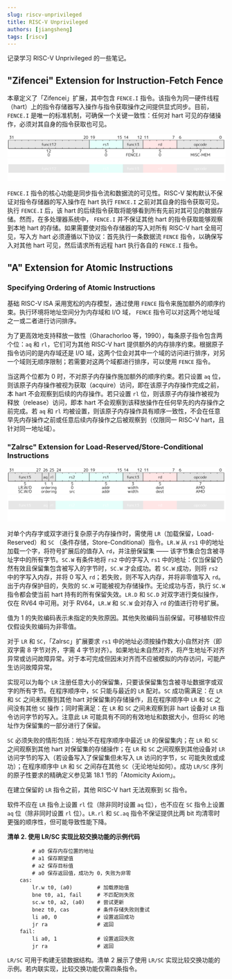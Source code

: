 ```yaml
---
slug: riscv-unprivileged
title: RISC-V Unprivileged
authors: [jiangsheng]
tags: [riscv]
---
```


记录学习 RISC-V Unprivileged 的一些笔记。

<!-- truncate -->

## "Zifencei" Extension for Instruction-Fetch Fence

本章定义了「Zifencei」扩展，其中包含 `FENCE.I`
指令。该指令为同一硬件线程（hart）上的指令存储器写入操作与指令获取操作之间提供显式同步。目前，
`FENCE.I` 是唯一的标准机制，可确保一个关键一致性：任何对 hart 可见的存储操作，必须对其自身的指令获取也可见。

![FENCE.I.svg](image/light/FENCE.I.svg#gh-light-mode-only)
![FENCE.I.svg](image/dark/FENCE.I.svg#gh-dark-mode-only)

`FENCE.I` 指令的核心功能是同步指令流和数据流的可见性。RISC-V 架构默认不保证对指令存储器的写入操作在 hart 执行 `FENCE.I`
之前对其自身的指令获取可见。执行 `FENCE.I` 后，该 hart 的后续指令获取将能够看到所有先前对其可见的数据存储。然而，在多处理器系统中，
`FENCE.I` 并不保证其他 hart 的指令获取能够观察到本地 hart 的存储。如果需要使对指令存储器的写入对所有 RISC-V hart 全局可见，写入方
hart 必须遵循以下协议：首先执行一条数据流 `FENCE` 指令，以确保写入对其他 hart 可见，然后请求所有远程 hart 执行各自的
`FENCE.I` 指令。

## "A" Extension for Atomic Instructions

### Specifying Ordering of Atomic Instructions

基础 RISC-V ISA 采用宽松的内存模型，通过使用 `FENCE` 指令来施加额外的顺序约束。执行环境将地址空间分为内存域和 I/O 域，
`FENCE` 指令可以对这两个地址域之一或二者进行访问排序。

为了更高效地支持释放一致性（Gharachorloo 等，1990），每条原子指令包含两个位：`aq` 和 `rl`，它们可为其他 RISC-V hart
提供额外的内存排序约束。根据原子指令访问的是内存域还是 I/O
域，这两个位会对其中一个域的访问进行排序，对另一个域则无顺序限制；若需要对这两个域都进行排序，可以使用
`FENCE` 指令。

当这两个位都为 0 时，不对原子内存操作施加额外的顺序约束。若只设置 `aq`
位，则该原子内存操作被视为获取（acquire）访问，即在该原子内存操作完成之前，本
hart 不会观察到后续的内存操作。若只设置 `rl` 位，则该原子内存操作被视为释放（release）访问，即本 hart
不会观察到该释放操作在任何早先的内存操作之前完成。若 `aq` 和 `rl`
均被设置，则该原子内存操作具有顺序一致性，不会在任意早先内存操作之前或任意后续内存操作之后被观察到（仅限同一
RISC-V hart，且针对同一地址域）。

### "Zalrsc" Extension for Load-Reserved/Store-Conditional Instructions

![Load-Reserved_Store-Conditional.svg](image/light/Load-Reserved_Store-Conditional.svg#gh-light-mode-only)
![Load-Reserved_Store-Conditional.svg](image/dark/Load-Reserved_Store-Conditional.svg#gh-dark-mode-only)

对单个内存字或双字进行复杂原子内存操作时，需使用 `LR`（加载保留，Load-Reserved）和 `SC`
（条件存储，Store-Conditional）指令。`LR.W` 从 `rs1`
中的地址加载一个字，将符号扩展后的值存入 `rd`，并注册保留集 —— 该字节集合包含被寻址字中的所有字节。`SC.W` 有条件地将 `rs2`
中的字写入 `rs1` 中的地址：仅当保留仍然有效且保留集包含被写入的字节时，`SC.W` 才会成功。若 `SC.W` 成功，则将 `rs2`
中的字写入内存，并将 0 写入 `rd`；若失败，则不写入内存，并将非零值写入 `rd`。出于内存保护目的，失败的 `SC.W`
可能被视为存储操作。无论成功与否，执行 `SC.W` 指令都会使当前 hart 持有的所有保留失效。`LR.D` 和 `SC.D` 对双字进行类似操作，仅在
RV64 中可用。对于 RV64，`LR.W` 和 `SC.W` 会对存入 `rd` 的值进行符号扩展。

值为 1 的失败编码表示未指定的失败原因。其他失败编码当前保留。可移植软件应仅假设失败编码为非零值。

对于 `LR` 和 `SC`，「Zalrsc」扩展要求 `rs1` 中的地址必须按操作数大小自然对齐（即双字需 8 字节对齐，字需 4
字节对齐）。如果地址未自然对齐，将产生地址不对齐异常或访问故障异常。对于本可完成但因未对齐而不应被模拟的内存访问，可能产生访问故障异常。

实现可以为每个 `LR` 注册任意大小的保留集，只要该保留集包含被寻址数据字或双字的所有字节。在程序顺序中，`SC` 只能与最近的
`LR` 配对。`SC` 成功需满足：在 `LR` 和 `SC` 之间未观察到其他 hart 对保留集的存储操作，且在程序顺序中 `LR` 和 `SC` 之间没有其他
`SC` 操作；同时需满足：在 `LR` 和 `SC` 之间未观察到非 hart 设备对 `LR` 指令访问字节的写入。注意此 `LR`
可能具有不同的有效地址和数据大小，但将`SC` 的地址作为保留集的一部分进行了保留。

`SC` 必须失败的情形包括：地址不在程序顺序中最近 `LR` 的保留集内；在 `LR` 和 `SC` 之间观察到其他 hart 对保留集的存储操作；在
`LR` 和 `SC` 之间观察到其他设备对 `LR` 访问字节的写入（若设备写入了保留集但未写入 `LR` 访问的字节，`SC` 可能失败或成功）；在程序顺序中
`LR` 和 `SC` 之间存在其他 `SC`（无论地址如何）。成功 `LR/SC` 序列的原子性要求的精确定义参见第 18.1 节的「Atomicity Axiom」。

在建立保留的 `LR` 指令之前，其他 RISC-V hart 无法观察到 `SC` 指令。

软件不应在 `LR` 指令上设置 `rl` 位（除非同时设置 `aq` 位），也不应在 `SC` 指令上设置 `aq` 位（除非同时设置 `rl` 位）。`LR.rl`
和 `SC.aq` 指令不保证提供比两 bit 均清零时更强的顺序性，但可能导致性能下降。

**清单 2. 使用 LR/SC 实现比较交换功能的示例代码**

```riscv
        # a0 保存内存位置的地址
        # a1 保存期望值
        # a2 保存目标值
        # a0 保存返回值，成功为 0，失败为非零
    cas:
        lr.w t0, (a0)        # 加载原始值
        bne t0, a1, fail     # 不匹配则失败
        sc.w t0, a2, (a0)    # 尝试更新
        bnez t0, cas         # 条件存储失败则重试
        li a0, 0             # 设置返回成功
        jr ra                # 返回
    fail:
        li a0, 1             # 设置返回失败
        jr ra                # 返回
```

`LR/SC` 可用于构建无锁数据结构。清单 2 展示了使用 `LR/SC` 实现比较交换功能的示例。若内联实现，比较交换功能仅需四条指令。
